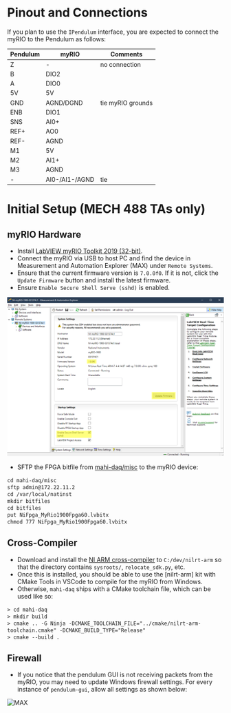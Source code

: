 # Pinout and Connections

If you plan to use the `IPendulum` interface, you are expected to connect the myRIO to the Pendulum as follows:

|Pendulum|myRIO|Comments|
|---|---|---|
|Z|-|no connection|
|B|DIO2||
|A|DIO0||
|5V|5V||
|GND|AGND/DGND|tie myRIO grounds
|ENB|DIO1|
|SNS|AI0+|
|REF+|AO0|
|REF-|AGND|
|M1|5V||
|M2|AI1+||
|M3|AGND||
|-|AI0-/AI1-/AGND|tie

# Initial Setup (MECH 488 TAs only)

## myRIO Hardware

- Install [LabVIEW myRIO Toolkit 2019 (32-bit)](https://www.ni.com/en-us/support/downloads/software-products/download.labview-myrio-toolkit.html#305910).
- Connect the myRIO via USB to host PC and find the device in Measurement and Automation Explorer (MAX) under `Remote Systems`.
- Ensure that the current firmware version is `7.0.0f0`. If it is not, click the `Update Firmware` button and install the latest firmware.
- Ensure `Enable Secure Shell Serve (sshd)` is enabled. 

![MAX](https://raw.githubusercontent.com/mahilab/MECH488/master/docs/max.png)

- SFTP the FPGA bitfile from [mahi-daq/misc](https://github.com/mahilab/mahi-daq/tree/master/misc) to the myRIO device:
```shell
cd mahi-daq/misc
sftp admin@172.22.11.2
cd /var/local/natinst
mkdir bitfiles
cd bitfiles
put NiFpga_MyRio1900Fpga60.lvbitx
chmod 777 NiFpga_MyRio1900Fpga60.lvbitx
```

## Cross-Compiler

- Download and install the [NI ARM cross-compiler](http://www.ni.com/download/labview-real-time-module-2018/7813/en/) to `C:/dev/nilrt-arm` so that the directory contains `sysroots/`, `relocate_sdk.py`, etc. 
- Once this is installed, you should be able to use the [nilrt-arm] kit with CMake Tools in VSCode to compile for the myRIO from Windows.
- Otherwise, `mahi-daq` ships with a CMake toolchain file, which can be used like so:

```shell
> cd mahi-daq
> mkdir build
> cmake .. -G Ninja -DCMAKE_TOOLCHAIN_FILE="../cmake/nilrt-arm-toolchain.cmake" -DCMAKE_BUILD_TYPE="Release"
> cmake --build .
```

## Firewall

- If you notice that the pendulum GUI is not receiving packets from the myRIO, you may need to update Windows firewall settings. For every instance of `pendulum-gui`, allow all settings as shown below:

![MAX](https://raw.githubusercontent.com/mahilab/MECH488/master/docs/firewal.png)
